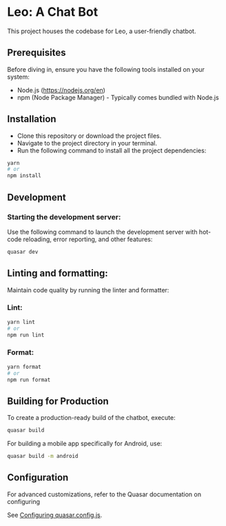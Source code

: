 # Leo: A Chat Bot

This project houses the codebase for Leo, a user-friendly chatbot.

## Prerequisites
Before diving in, ensure you have the following tools installed on your system:

- Node.js (https://nodejs.org/en)
- npm (Node Package Manager) - Typically comes bundled with Node.js

## Installation
- Clone this repository or download the project files.
- Navigate to the project directory in your terminal.
- Run the following command to install all the project dependencies:

```bash
yarn
# or
npm install
```
## Development
### Starting the development server:

Use the following command to launch the development server with hot-code reloading, error reporting, and other features:

```bash
quasar dev
```

## Linting and formatting:

Maintain code quality by running the linter and formatter:

### Lint:

```bash
yarn lint
# or
npm run lint
```

### Format:

```bash
yarn format
# or
npm run format
```

## Building for Production
To create a production-ready build of the chatbot, execute:

```bash
quasar build
```
For building a mobile app specifically for Android, use:

```bash
quasar build -m android
```

## Configuration
For advanced customizations, refer to the Quasar documentation on configuring 

See [Configuring quasar.config.js](https://v2.quasar.dev/quasar-cli-vite/quasar-config-js).
